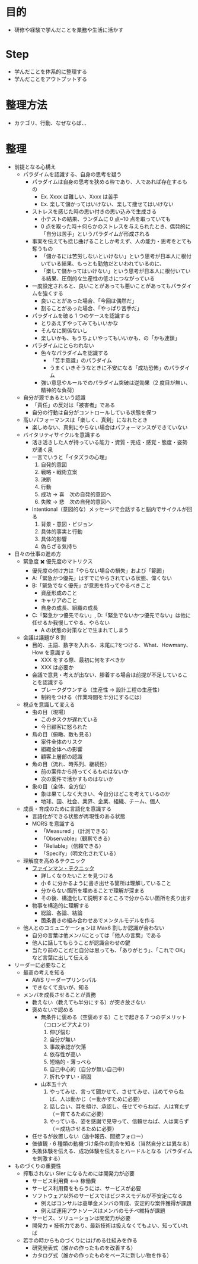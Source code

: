 # 目的

- 研修や経験で学んだことを業務や生活に活かす

# Step

- 学んだことを体系的に整理する
- 学んだことをアウトプットする

# 整理方法

- カテゴリ、行動、なぜならば、、

# 整理

- 前提となる心構え
  - パラダイムを認識する、自身の思考を疑う
    - パラダイムは自身の思考を狭める枠であり、人であれば存在するもの
      - Ex. Xxxx は難しい、Xxxx は苦手
      - Ex. 楽して儲かってはいけない、楽して痩せてはいけない
    - ストレスを感じた時の思い付きの思い込みで生成さる
      - 小テストの結果、ランダムに 0 点~10 点を取っていても
      - 0 点を取った時＋何らかのストレスを与えられたとき、偶発的に「自分は苦手」というパラダイムが形成される
    - 事実を伝えても捻じ曲げることしか考えず、人の能力・思考をとても奪うもの
      - 「儲かるには苦労しないといけない」という思考が日本人に根付いている結果、もっとも勤勉だといわれているのに、
      - 「楽して儲かってはいけない」という思考が日本人に根付いている結果、圧倒的な生産性の低さにつながっている
    - 一度設定されると、良いことがあっても悪いことがあってもパラダイムを強くする
      - 良いことがあった場合、「今回は偶然だ」
      - 割ることがあった場合、「やっぱり苦手だ」
    - パラダイムを破る 1 つのケースを認識する
      - とりあえずやってみてもいいかな
      - そんなに関係ないし
      - 楽しいかも、もうちょいやってもいいかも、の「かも連鎖」
    - パラダイムにとらわれない
      - 色々なパラダイムを認識する
        - 「苦手意識」のパラダイム
        - うまくいきそうなときに不安になる「成功恐怖」のパラダイム
      - 強い意思やルールでのパラダイム突破は逆効果（2 度目が無い、精神的な負荷）
  - 自分が源であるという認識
    - 「責任」の反対は「被害者」である
    - 自分の行動は自分がコントロールしている状態を保つ
  - 高いパフォーマンスは「楽しく、真剣」になれたとき
    - 楽しめない、真剣にやらない場合はパフォーマンスができていない
  - バイタリティサイクルを意識する
    - 活き活きした人が持っている能力・資質・完成・感覚・態度・姿勢が涌く泉
    - 一言でいうと「イタズラの心理」
      1. 自発的意図
      1. 戦略・戦術立案
      1. 決断
      1. 行動
      1. 成功 → 喜　次の自発的意図へ
      1. 失敗 → 悲　次の自発的意図へ
    - Intentional（意図的な）メッセージで会話すると脳内でサイクルが回る
      1. 背景・意図・ビジョン
      1. 具体的事実と行動
      1. 具体的影響
      1. 偽らざる気持ち
- 日々の仕事の進め方
  - 緊急度 ✖️ 優先度のマトリクス
    - 優先度の付け方は「やらない場合の損失」および「範囲」
    - A:「緊急かつ優先」はすでにやらされている状態、偉くない
    - B:「緊急でなく優先」が意思を持ってやるべきこと
      - 資産形成のこと
      - キャリアのこと
      - 自身の成長、組織の成長
    - C:「緊急かつ優先でない」, D:「緊急でないかつ優先でない」は他に任せるか我慢してやる、やらない
      - A の状態の対策などで生まれてしまう
  - 会議は議題が 8 割
    - 目的、主語、数字を入れる、末尾に?をつける、What、Howmany、How を意識する
      - XXX をする際、最初に何をすべきか
      - XXX は必要か
    - 会議で意見・考えが出ない、膠着する場合は前提が不足していることを認識する
      - ブレークダウンする（生産性 → 設計工程の生産性）
      - 制約をつける（作業時間を半分にするには）
  - 視点を意識して変える
    - 虫の目（現場）
      - このタスクが遅れている
      - 今日顧客に怒られた
    - 鳥の目（俯瞰、敵も見る）
      - 案件全体のリスク
      - 組織全体への影響
      - 顧客上層部の認識
    - 魚の目（流れ、時系列、継続性）
      - 前の案件から持ってくるものはないか
      - 次の案件で活かすものはないか
    - 象の目（全体、全方位）
      - 象は果てしなく大きい、今自分はどこを考えているのか
      - 地球、国、社会、業界、企業、組織、チーム、個人
  - 成長・育成のために言語化を意識する
    - 言語化ができる状態が再現性のある状態
    - MORS を意識する
      - 「Measured 」（計測できる）
      - 「Observable」（観察できる）
      - 「Reliable」（信頼できる）
      - 「Specify」（明文化されている）
  - 理解度を高めるテクニック
    - [ファインマン・テクニック](https://qiita.com/KanNishida/items/e2e926bb194fd280c6d9)
      - 詳しくなりたいことを見つける
      - 小 6 に分かるように書き出せる箇所は理解していること
      - 分からない箇所を埋めることで理解が深まる
      - その後、構造化して説明するところで分からない箇所を炙り出す
    - 物事を構造的に理解する
      - 総論、各論、結論
      - 箇条書きの組み合わせあでメンタルモデルを作る
  - 他人とのコミュニケーションは Max6 割しか認識が合わない
    - 自分の言葉は他メンバにとっては「他人の言葉」である
    - 他人に話してもらうことが認識合わせの鍵
    - 当たり前のことだと自分は思っても、「ありがとう」、「これで OK」など言葉に出して伝える
- リーダーに必要なこと
  - 最高の考えを知る
    - AWS リーダープリンシパル
    - できなくて良いが、知る
  - メンバを成長させることが責務
    - 教えない（教えても半分にする）が突き放さない
    - 褒めないで認める
      - 無条件に褒める（空褒めする）ことで起きる 7 つのデメリット（コロンビア大より）
        1. 伸び悩む
        1. 自分が無い
        1. 事故承認が欠落
        1. 依存性が高い
        1. 短絡的・薄っぺら
        1. 自己中心的（自分が無い自己中）
        1. 折れやすい・頑固
      - 山本五十六
        1. やってみせ、言って聞かせて、させてみせ、ほめてやらねば、人は動かじ（＝動かすために必要）
        1. 話し合い、耳を傾け、承認し、任せてやらねば、人は育たず（＝育てるために必要）
        1. やっている、姿を感謝で見守って、信頼せねば、人は実らず（＝成功させるために必要）
    - 任せるが放置しない（途中報告、間接フォロー）
    - 価値観・6 種類の動機づけ条件の割合を知る（当然自分とは異なる）
    - 失敗体験を伝える、成功体験を伝えるとハードルとなる（パラダイムを刺激する）
- ものづくりの重要性
  - 搾取されない SIer になるためには開発力が必要
    - サービス利用費 <--> 稼働費
    - サービス利用費をもらうには、サービスが必要
    - ソフトウェア以外のサービスではビジネスモデルが不安定になる
      - 例えばコンサルは高単金メンバの育成、安定的な案件獲得が課題
      - 例えば運用アウトソースはメンバのモチベ維持が課題
    - サービス、ソリューションは開発力が必要
    - 開発力 ≠ 技術力であり、最新技術は扱えなくてもよい、知っていれば
  - 若手の時からものづくりにはげめる仕組みを作る
    - 研究発表式（誰かの作ったものを改善する）
    - カタログ式（誰かの作ったものをベースに新しい物を作る）
